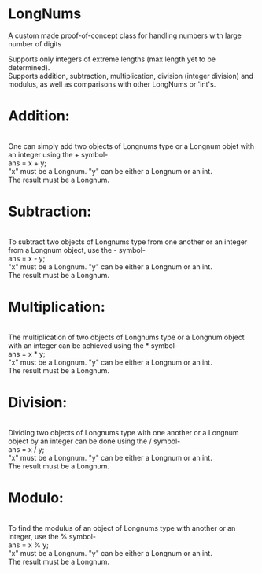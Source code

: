 # LongNums
A custom made proof-of-concept class for handling numbers with large number of digits
<p>
Supports only integers of extreme lengths (max length yet to be determined).
<br/>
Supports addition, subtraction, multiplication, division (integer division) and modulus, as well as comparisons with other LongNums or 'int's.
<br/>

<p>
  <h1>Addition:</h1><br/>
  One can simply add two objects of Longnums type or a Longnum objet with an integer using the + symbol-<br/>
  ans = x + y;<br/>
  "x" must be a Longnum. "y" can be either a Longnum or an int.<br/>
  The result must be a Longnum.  
<p>
  <h1>Subtraction:</h1><br/>
  To subtract two objects of Longnums type from one another or an integer from a Longnum object, use the - symbol-<br/>
  ans = x - y;<br/>
  "x" must be a Longnum. "y" can be either a Longnum or an int.<br/>
  The result must be a Longnum.
<p>
  <h1>Multiplication:</h1><br/>
  The multiplication of two objects of Longnums type or a Longnum object with an integer can be achieved using the * symbol-<br/>
  ans = x * y;<br/>
  "x" must be a Longnum. "y" can be either a Longnum or an int.<br/>
  The result must be a Longnum.
<p>
  <h1>Division:</h1><br/>
  Dividing two objects of Longnums type with one another or a Longnum object by an integer can be done using the / symbol-<br/>
  ans = x / y;<br/>
  "x" must be a Longnum. "y" can be either a Longnum or an int.<br/>
  The result must be a Longnum.
<p>
  <h1>Modulo:</h1><br/>
  To find the modulus of an object of Longnums type with another or an integer, use the % symbol-<br/>
  ans = x % y;<br/>
  "x" must be a Longnum. "y" can be either a Longnum or an int.<br/>
  The result must be a Longnum.
